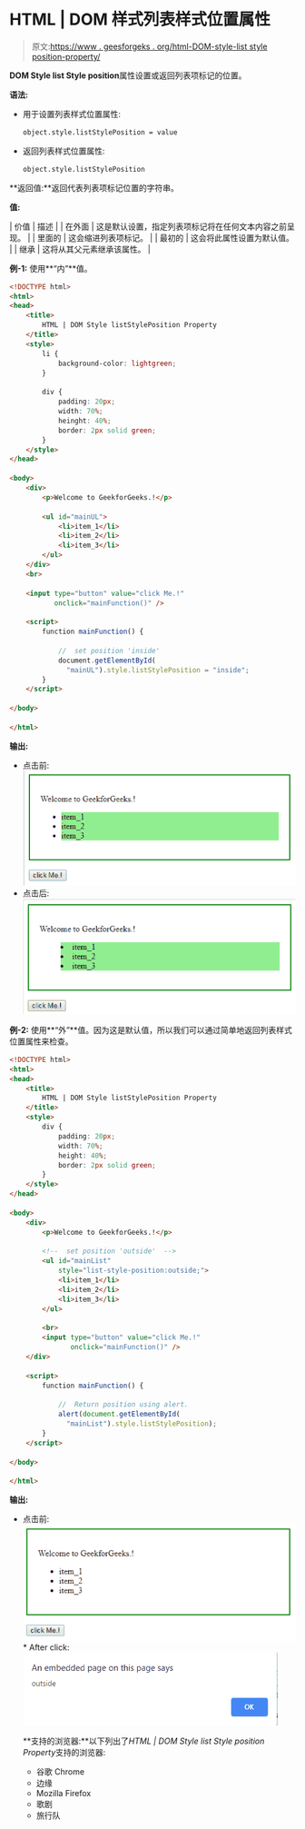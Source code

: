 # HTML | DOM 样式列表样式位置属性

> 原文:[https://www . geesforgeks . org/html-DOM-style-list style position-property/](https://www.geeksforgeeks.org/html-dom-style-liststyleposition-property/)

**DOM Style list Style position**属性设置或返回列表项标记的位置。

**语法:**

*   用于设置列表样式位置属性:

    ```html
    object.style.listStylePosition = value

    ```

*   返回列表样式位置属性:

    ```html
    object.style.listStylePosition

    ```

**返回值:**返回代表列表项标记位置的字符串。

**值:**

| 价值 | 描述 |
| 在外面 | 这是默认设置，指定列表项标记将在任何文本内容之前呈现。 |
| 里面的 | 这会缩进列表项标记。 |
| 最初的 | 这会将此属性设置为默认值。 |
| 继承 | 这将从其父元素继承该属性。 |

**例-1:** 使用**“内”**值。

```html
<!DOCTYPE html>
<html>
<head>
    <title>
        HTML | DOM Style listStylePosition Property
    </title>
    <style>
        li {
            background-color: lightgreen;
        }

        div {
            padding: 20px;
            width: 70%;
            heinght: 40%;
            border: 2px solid green;
        }
    </style>
</head>

<body>
    <div>
        <p>Welcome to GeekforGeeks.!</p>

        <ul id="mainUL">
            <li>item_1</li>
            <li>item_2</li>
            <li>item_3</li>
        </ul>
    </div>
    <br>

    <input type="button" value="click Me.!" 
           onclick="mainFunction()" />

    <script>
        function mainFunction() {

            //  set position 'inside'
            document.getElementById(
              "mainUL").style.listStylePosition = "inside";
        }
    </script>

</body>

</html>
```

**输出:**

*   点击前:
    ![](img/d8d6762fb4a84fd156da324d1defa8ca.png)
*   点击后:
    ![](img/069164a729fffcc398d0c5b2c6fc307c.png)

**例-2:** 使用**“外”**值。因为这是默认值，所以我们可以通过简单地返回列表样式位置属性来检查。

```html
<!DOCTYPE html>
<html>
<head>
    <title>
        HTML | DOM Style listStylePosition Property
    </title>
    <style>
        div {
            padding: 20px;
            width: 70%;
            height: 40%;
            border: 2px solid green;
        }
    </style>
</head>

<body>
    <div>
        <p>Welcome to GeekforGeeks.!</p>

        <!--  set position 'outside'  -->
        <ul id="mainList" 
            style="list-style-position:outside;">
            <li>item_1</li>
            <li>item_2</li>
            <li>item_3</li>
        </ul>

        <br>
        <input type="button" value="click Me.!" 
               onclick="mainFunction()" />
    </div>

    <script>
        function mainFunction() {

            //  Return position using alert.
            alert(document.getElementById(
              "mainList").style.listStylePosition);
        }
    </script>

</body>

</html>
```

**输出:**

*   点击前:
    ![](img/d71fb45a52377dd38a993ebbc5595208.png)*   After click:
    ![](img/bb039e4cb319d6c377954a198ba4eb3a.png)

    **支持的浏览器:**以下列出了*HTML | DOM Style list Style position Property*支持的浏览器:

    *   谷歌 Chrome
    *   边缘
    *   Mozilla Firefox
    *   歌剧
    *   旅行队